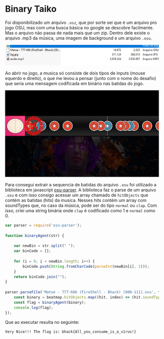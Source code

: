 # Binary Taiko

Foi disponibilizado um arquivo `.osz`, que por sorte sei que é um arquivo pro jogo OSU, mas com uma busca básica no google se descobre facilmente. 
Mas o arquivo não passa de nada mais que um zip. Dentro dele existe o arquivo .mp3 da música, uma imagem de background e um arquivo `.osu`.


![zip](imagens/zip.png)


Ao abrir no jogo, a musica só consiste de dois tipos de inputs (mouse equerdo e direito), o que me levou a pensar (junto com o nome do desafio) que seria uma mensagem codificada em binário nas batidas do jogo.


![osu](imagens/osu.png)


Para consegui extrair a sequencia de batidas do arquivo `.osu` foi utilizado a biblioteca em javascript [osu-parser](https://github.com/nojhamster/osu-parser). A biblioteca faz o parse de um arquivo `.osu` e com isso consigo acessar um array chamado de `hitObjects` que contém as batidas (hits) da musica. Nesses hits contém um array com soundTypes que, no caso da música, pode ser do tipo `normal` ou `clap`. Com isso, criei uma string binária onde `clap` é codificado como 1 e `normal` como 0.
```js
var parser = require('osu-parser');

function binaryAgent(str) {

    var newBin = str.split(" ");
    var binCode = [];
    
    for (i = 0; i < newBin.length; i++) {
        binCode.push(String.fromCharCode(parseInt(newBin[i], 2)));
    }
    return binCode.join("");
}

parser.parseFile('Matue - 777-666 (FireShell - Bhack) [000-111].osu', function (err, beatmap) {
    const binary = beatmap.hitObjects.map((hit, index) => (hit.soundTypes[0] == 'normal' ? "0" : "1" ) + ((index + 1) % 8 == 0 ? ' ': '')).join('')
    const flag = binaryAgent(binary);
    console.log(flag);
});
```
Que ao executar resulta no seguinte:
```console
Very Nice!!! The flag is: bhack{All_you_consume_is_a_v1rus!}
```